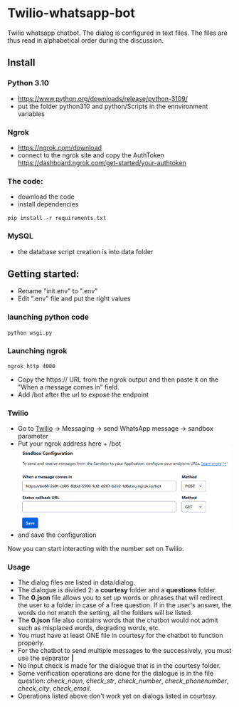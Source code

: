 # Twilio-whatsapp-bot
Twilio whatsapp chatbot.
The dialog is configured in text files. The files are thus read in alphabetical order during the discussion.

## Install

### Python 3.10

- https://www.python.org/downloads/release/python-3109/
- put the folder python310 and python/Scripts in the ennvironment variables


### Ngrok

- https://ngrok.com/download
- connect to the ngrok site and copy the AuthToken https://dashboard.ngrok.com/get-started/your-authtoken


### The code:

- download the code
- install dependencies

```
pip install -r requirements.txt
```


### MySQL

- the database script creation is into data folder


## Getting started: 

- Rename "init.env" to ".env"
- Edit ".env" file and put the right values

### launching python code

```
python wsgi.py
```

### Launching ngrok

```
ngrok http 4000
```

- Copy the https:// URL from the ngrok output and then paste it on the "When a message comes in" field.
- Add /bot after the url to expose the endpoint

### Twilio

- Go to [Twilio](https://console.twilio.com/) -> Messaging -> send WhatsApp message -> sandbox parameter
- Put your ngrok address here + /bot
![Page index](data/images/image-01.png)
- and save the configuration


Now you can start interacting with the number set on Twilio.

### Usage

- The dialog files are listed in data/dialog.
- The dialogue is divided 2: a **courtesy** folder and a **questions** folder.
- The **0.json** file allows you to set up words or phrases that will redirect the user to a folder in case of a free question. If in the user's answer, the words do not match the setting, all the folders will be listed.
- The **0.json** file also contains words that the chatbot would not admit such as misplaced words, degrading words, etc.
- You must have at least ONE file in courtesy for the chatbot to function properly.
- For the chatbot to send multiple messages to the successively, you must use the separator  **|**
- No input check is made for the dialogue that is in the courtesy folder.
- Some verification operations are done for the dialogue is in the file question: *check_noun*, *check_str*, *check_number*, *check_phonenumber*, *check_city*, *check_email*.
- Operations listed above don't work yet on dialogs listed in courtesy.
